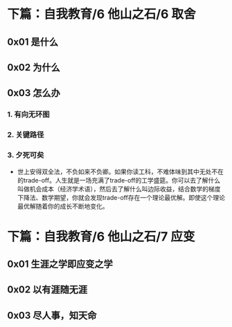 # 下篇：自我教育/6 他山之石/6 取舍

## 0x01 是什么

## 0x02 为什么

## 0x03 怎么办

### 1. 有向无环图

### 2. 关键路径

### 3. 夕死可矣

- 世上安得双全法，不负如来不负卿。如果你读工科，不难体味到其中无处不在的trade-off。人生就是一场充满了trade-off的工学盛筵。你可以去了解什么叫做机会成本（经济学术语），然后去了解什么叫边际收益，结合数学的梯度下降法、数学期望，你就会发现trade-off存在一个理论最优解。即使这个理论最优解随着你的成长不断地变化。

# 下篇：自我教育/6 他山之石/7 应变

## 0x01 生涯之学即应变之学

## 0x02 以有涯随无涯

## 0x03 尽人事，知天命